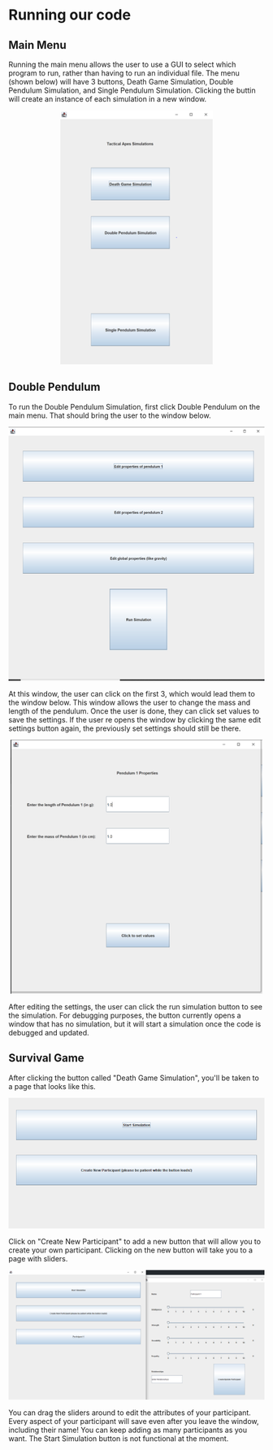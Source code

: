 # Running our code

## Main Menu

Running the main menu allows the user to use a GUI to select which program to run, rather than having to run an individual file. The menu (shown below) will have 3 buttons, Death Game Simulation, Double Pendulum Simulation, and Single Pendulum Simulation. Clicking the buttin will create an instance of each simulation in a new window.

<p align="center">
  <img width="300" height="500" src="https://github.com/tonyhieu/P1-Tactical-Apes/blob/main/media/main.PNG">
</p>


## Double Pendulum

To run the Double Pendulum Simulation, first click Double Pendulum on the main menu. That should bring the user to the window below.

<p align="center">
  <img height="500" src="https://github.com/tonyhieu/P1-Tactical-Apes/blob/main/media/double.PNG">
</p>

At this window, the user can click on the first 3, which would lead them to the window below. This window allows the user to change the mass and length of the pendulum. Once the user is done, they can click set values to save the settings. If the user re opens the window by clicking the same edit settings button again, the previously set settings should still be there.

<p align="center">
  <img height="500" src="https://github.com/tonyhieu/P1-Tactical-Apes/blob/main/media/doublepen.PNG">
</p>

After editing the settings, the user can click the run simulation button to see the simulation. For debugging purposes, the button currently opens a window that has no simulation, but it will start a simulation once the code is debugged and updated.

## Survival Game

After clicking the button called "Death Game Simulation", you'll be taken to a page that looks like this.

<p align="center">
  <img src="https://github.com/tonyhieu/P1-Tactical-Apes/blob/main/media/survGameMenu.PNG">
</p>

Click on "Create New Participant" to add a new button that will allow you to create your own participant. Clicking on the new button will take you to a page with sliders.

<p align="center">
  <img src="https://github.com/tonyhieu/P1-Tactical-Apes/blob/main/media/survGameEditor.PNG">
</p>

You can drag the sliders around to edit the attributes of your participant. Every aspect of your participant will save even after you leave the window, including their name! You can keep adding as many participants as you want. The Start Simulation button is not functional at the moment.
